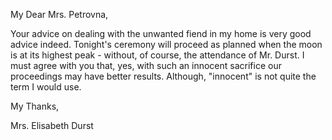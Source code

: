 My Dear Mrs. Petrovna,

Your advice on dealing with the unwanted fiend in my home is very good advice indeed. Tonight's ceremony will proceed as planned when the moon is at its highest peak - without, of course, the attendance of Mr. Durst. I must agree with you that, yes, with such an innocent sacrifice our proceedings may have better results. Although, "innocent" is not quite the term I would use.

My Thanks,

Mrs. Elisabeth Durst